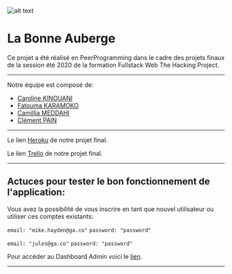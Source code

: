 ![alt text](https://www.thehackingproject.org/packs/packs/static_pages/assets/images/navbar_logo_purple-1716fe510ac40a15c0e8cd79408de383.png "Logo The Hacking Project")

# La Bonne Auberge

Ce projet a été réalisé en PeerProgramming dans le cadre des projets finaux de la session été 2020 de la formation Fullstack Web The Hacking Project.

---

Notre équipe est composé de:

- [Caroline KINOUANI](https://github.com/oumasma)
- [Fatouma KARAMOKO](https://github.com/FatoumaKara)
- [Camillia MEDDAHI](https://github.com/Camillia-MEDDAHI)
- [Clément PAIN](https://github.com/ClementPain)

---

Le lien [Heroku](https://labonneauberge.herokuapp.com/) de notre projet final.

Le lien [Trello](https://trello.com/b/IhG23Mib/projet-final-la-belle-auberge) de notre projet final.

---

## Actuces pour tester le bon fonctionnement de l'application:

Vous avez la possibilité de vous inscrire en tant que nouvel utilisateur ou utiliser ces comptes existants:

```email: "mike.hayden@ga.co"```
```password: "password"```

```email: "jules@ga.co"```
```password: "password"```

Pour accéder au Dashboard Admin voici le [lien](https://labonneauberge.herokuapp.com/admin).

---

